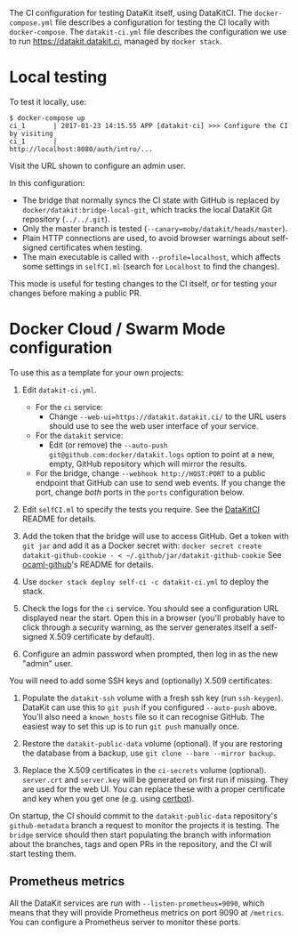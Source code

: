 The CI configuration for testing DataKit itself, using DataKitCI.
The `docker-compose.yml` file describes a configuration for testing the CI locally with `docker-compose`.
The `datakit-ci.yml` file describes the configuration we use to run <https://datakit.datakit.ci>, managed by `docker stack`.

# Local testing

To test it locally, use:

```
$ docker-compose up
ci_1       | 2017-01-23 14:15.55 APP [datakit-ci] >>> Configure the CI by visiting
ci_1       |                                      http://localhost:8080/auth/intro/...
```

Visit the URL shown to configure an admin user.

In this configuration:

- The bridge that normally syncs the CI state with GitHub is replaced by `docker/datakit:bridge-local-git`, which tracks the local DataKit Git repository (`../../.git`).
- Only the master branch is tested (`--canary=moby/datakit/heads/master`).
- Plain HTTP connections are used, to avoid browser warnings about self-signed certificates when testing.
- The main executable is called with `--profile=localhost`, which affects some settings in `selfCI.ml` (search for `Localhost` to find the changes).

This mode is useful for testing changes to the CI itself, or for testing your changes before making a public PR.


# Docker Cloud / Swarm Mode configuration

To use this as a template for your own projects:

1. Edit `datakit-ci.yml`.
   - For the `ci` service:
     - Change `--web-ui=https://datakit.datakit.ci/` to the URL users should use to see the web user interface of your service.
   - For the `datakit` service:
     - Edit (or remove) the `--auto-push git@github.com:docker/datakit.logs` option to point at a new, empty, GitHub repository
       which will mirror the results.
   - For the bridge, change `--webhook http://HOST:PORT` to a public endpoint that GitHub can use to send web events.
     If you change the port, change *both* ports in the `ports` configuration below.

2. Edit `selfCI.ml` to specify the tests you require. See the [DataKitCI][] README for details.

3. Add the token that the bridge will use to access GitHub.
   Get a token with `git jar` and add it as a Docker secret with:
   `docker secret create datakit-github-cookie - < ~/.github/jar/datakit-github-cookie`
   See [ocaml-github][]'s README for details.

4. Use `docker stack deploy self-ci -c datakit-ci.yml` to deploy the stack.

5. Check the logs for the `ci` service. You should see a configuration URL displayed near the start.
   Open this in a browser (you'll probably have to click through a security warning, as the server
   generates itself a self-signed X.509 certificate by default).

5. Configure an admin password when prompted, then log in as the new "admin" user.

You will need to add some SSH keys and (optionally) X.509 certificates:

1. Populate the `datakit-ssh` volume with a fresh ssh key (run `ssh-keygen`).
   DataKit can use this to `git push` if you configured `--auto-push` above.
   You'll also need a `known_hosts` file so it can recognise GitHub.
   The easiest way to set this up is to run `git push` manually once.

2. Restore the `datakit-public-data` volume (optional).
   If you are restoring the database from a backup, use `git clone --bare --mirror backup`.

3. Replace the X.509 certificates in the `ci-secrets` volume (optional).
   `server.crt` and `server.key` will be generated on first run if missing.
   They are used for the web UI. You can replace these with a proper certificate and key when you get one (e.g. using [certbot][]).

On startup, the CI should commit to the `datakit-public-data` repository's `github-metadata` branch a request to monitor the projects it is testing.
The `bridge` service should then start populating the branch with information about the branches, tags and open PRs in the repository, and the CI will start testing them.

## Prometheus metrics

All the DataKit services are run with `--listen-prometheus=9090`, which means that they will provide Prometheus metrics on port 9090 at `/metrics`. You can configure a Prometheus server to monitor these ports.

[DataKitCI]: https://github.com/moby/datakit/tree/master/ci/self-ci
[ocaml-github]: https://github.com/mirage/ocaml-github
[certbot]: https://certbot.eff.org/
